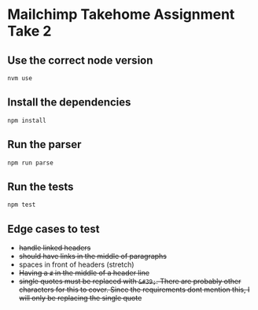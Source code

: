 # Mailchimp Takehome Assignment Take 2

## Use the correct node version

```
nvm use
```

## Install the dependencies

```
npm install
```

## Run the parser

```
npm run parse
```

## Run the tests

```
npm test
```

## Edge cases to test

- ~~handle linked headers~~
- ~~should have links in the middle of paragraphs~~
- spaces in front of headers (stretch)
- ~~Having a `#` in the middle of a header line~~
- ~~single quotes must be replaced with `&#39;`. There are probably other characters for this to cover. Since the requirements dont mention this, I will only be replacing the single quote~~
